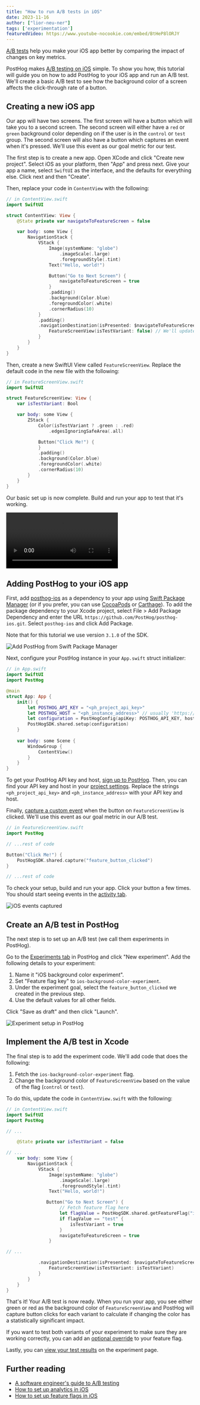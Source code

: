 ```yaml
---
title: "How to run A/B tests in iOS"
date: 2023-11-16
author: ["lior-neu-ner"]
tags: ['experimentation']
featuredVideo: https://www.youtube-nocookie.com/embed/BtHeP8lORJY
---
```


[A/B tests](/ab-testing) help you make your iOS app better by comparing the impact of changes on key metrics. 

PostHog makes [A/B testing on iOS](/docs/experiments/installation?tab=iOS) simple. To show you how, this tutorial will guide you on how to add PostHog to your iOS app and run an A/B test. We'll create a basic A/B test to see how the background color of a screen affects the click-through rate of a button. 

## Creating a new iOS app

Our app will have two screens. The first screen will have a button which will take you to a second screen. The second screen will either have a `red` or `green` background color depending on if the user is in the `control` or `test` group. The second screen will also have a button which captures an event when it's pressed. We'll use this event as our goal metric for our test.

The first step is to create a new app. Open XCode and click "Create new project". Select iOS as your platform, then "App" and press next. Give your app a name, select `SwiftUI` as the interface, and the defaults for everything else. Click next and then "Create".

Then, replace your code in `ContentView` with the following:

```swift
// in ContentView.swift
import SwiftUI

struct ContentView: View {
    @State private var navigateToFeatureScreen = false

    var body: some View {
        NavigationStack {
            VStack {
                Image(systemName: "globe")
                    .imageScale(.large)
                    .foregroundStyle(.tint)
                Text("Hello, world!")

                Button("Go to Next Screen") {
                    navigateToFeatureScreen = true
                }
                .padding()
                .background(Color.blue)
                .foregroundColor(.white)
                .cornerRadius(10)
            }
            .padding()
            .navigationDestination(isPresented: $navigateToFeatureScreen) {
                FeatureScreenView(isTestVariant: false) // We'll update this later
            }
        }
    }
}
```

Then, create a new SwiftUI View called `FeatureScreenView`. Replace the default code in the new file with the following:

```swift
// in FeatureScreenView.swift
import SwiftUI

struct FeatureScreenView: View {
    var isTestVariant: Bool

    var body: some View {
        ZStack {
            Color(isTestVariant ? .green : .red)
                .edgesIgnoringSafeArea(.all)

            Button("Click Me!") {
            }
            .padding()
            .background(Color.blue)
            .foregroundColor(.white)
            .cornerRadius(10)
        }
    }
}
```

Our basic set up is now complete. Build and run your app to test that it's working.

![Basic setup of the iOS app](../images/tutorials/ios-ab-tests/app-setup.mp4)

## Adding PostHog to your iOS app

First, add [posthog-ios](https://github.com/PostHog/posthog-ios) as a dependency to your app using [Swift Package Manager](https://developer.apple.com/documentation/xcode/adding-package-dependencies-to-your-app) (or if you prefer, you can use [CocoaPods](/docs/libraries/ios#cocoapods) or [Carthage](/docs/libraries/ios#carthage)). To add the package dependency to your Xcode project, select File > Add Package Dependency and enter the URL `https://github.com/PostHog/posthog-ios.git`. Select `posthog-ios` and click Add Package.

Note that for this tutorial we use version `3.1.0` of the SDK.

![Add PostHog from Swift Package Manager](../images/tutorials/ios-ab-tests/swift-npm.png)

Next, configure your PostHog instance in your `App.swift` struct initializer:

```swift
// in App.swift
import SwiftUI
import PostHog

@main
struct App: App {
    init() {
        let POSTHOG_API_KEY = "<ph_project_api_key>"
        let POSTHOG_HOST = "<ph_instance_address>" // usually 'https://app.posthog.com' or 'https://eu.posthog.com'
        let configuration = PostHogConfig(apiKey: POSTHOG_API_KEY, host: POSTHOG_HOST) 
        PostHogSDK.shared.setup(configuration)
    }
    
    var body: some Scene {
        WindowGroup {
            ContentView()
        }
    }
}
```

To get your PostHog API key and host, [sign up to PostHog](https://app.posthog.com/signup). Then, you can find your API key and host in your [project settings](https://app.posthog.com/settings/project). Replace the strings `<ph_project_api_key>` and `<ph_instance_address>` with your API key and host.

Finally, [capture a custom event](/docs/libraries/ios#capturing-events) when the button on `FeatureScreenView` is clicked. We'll use this event as our goal metric in our A/B test.

```swift
// in FeatureScreenView.swift
import PostHog

// ...rest of code

Button("Click Me!") {
    PostHogSDK.shared.capture("feature_button_clicked")
}

// ...rest of code
```

To check your setup, build and run your app. Click your button a few times. You should start seeing events in the [activity tab](https://app.posthog.com/events).

![iOS events captured](../images/tutorials/ios-ab-tests/event-captured.png)

## Create an A/B test in PostHog

The next step is to set up an A/B test (we call them experiments in PostHog).

Go to the [Experiments tab](https://app.posthog.com/experiments) in PostHog and click "New experiment". Add the following details to your experiment:

1. Name it "iOS background color experiment".
2. Set "Feature flag key" to `ios-background-color-experiment`.
3. Under the experiment goal, select the `feature_button_clicked` we created in the previous step.
4. Use the default values for all other fields.

Click "Save as draft" and then click "Launch".

![Experiment setup in PostHog](../images/tutorials/ios-ab-tests/experiment-setup.png)

## Implement the A/B test in Xcode

The final step is to add the experiment code. We'll add code that does the following:

1. Fetch the `ios-background-color-experiment` flag.
2. Change the background color of `FeatureScreenView` based on the value of the flag (`control` or `test`).

To do this, update the code in `ContentView.swift` with the following:

```swift
// in ContentView.swift
import SwiftUI
import PostHog

// ...

    @State private var isTestVariant = false

// ...
    var body: some View {
        NavigationStack {
            VStack {
                Image(systemName: "globe")
                    .imageScale(.large)
                    .foregroundStyle(.tint)
                Text("Hello, world!")

               Button("Go to Next Screen") {
                    // Fetch feature flag here
                    let flagValue = PostHogSDK.shared.getFeatureFlag("ios-background-color-experiment") as? String
                    if flagValue == "test" {
                        isTestVariant = true
                    }
                    navigateToFeatureScreen = true
                }

// ...

            .navigationDestination(isPresented: $navigateToFeatureScreen) {
                FeatureScreenView(isTestVariant: isTestVariant)
            }
        }
    }
}
```

That's it! Your A/B test is now ready. When you run your app, you see either green or red as the background color of `FeatureScreenView` and PostHog will capture button clicks for each variant to calculate if changing the color has a statistically significant impact.

If you want to test both variants of your experiment to make sure they are working correctly, you can add an [optional override](/docs/feature-flags/testing#method-1-assign-a-user-a-specific-flag-value) to your feature flag.

Lastly, you can [view your test results](/docs/experiments/testing-and-launching#viewing-experiment-results) on the experiment page.

## Further reading

- [A software engineer's guide to A/B testing](/product-engineers/ab-testing-guide-for-engineers)
- [How to set up analytics in iOS](/tutorials/ios-analytics)
- [How to set up feature flags in iOS](/tutorials/ios-feature-flags)
